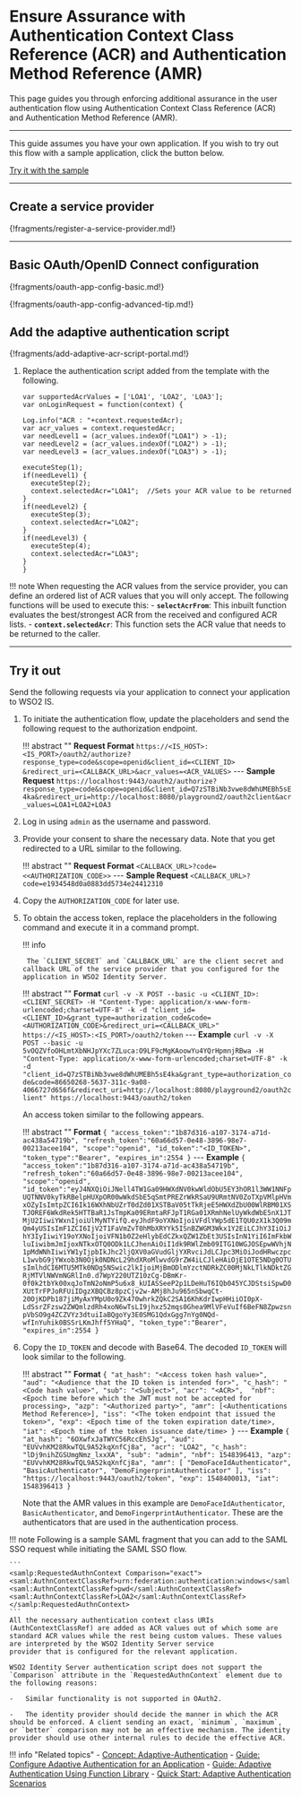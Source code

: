 # Ensure Assurance with Authentication Context Class Reference (ACR)  and Authentication Method Reference (AMR)

This page guides you through enforcing additional assurance in the user authentication flow using Authentication Context Class Reference (ACR) and Authentication Method Reference (AMR).

---

This guide assumes you have your own application. If you wish to try out this flow with a sample application, click the button below. 

<a class="samplebtn_a" href="../../../quick-starts/acr-based-adaptive-auth" rel="nofollow noopener">Try it with the sample</a>

----

## Create a service provider

{!fragments/register-a-service-provider.md!}

----

## Basic OAuth/OpenID Connect configuration

{!fragments/oauth-app-config-basic.md!}

{!fragments/oauth-app-config-advanced-tip.md!}

## Add the adaptive authentication script

{!fragments/add-adaptive-acr-script-portal.md!}

1.  Replace the authentication script added from the template with the following. 

    ```
    var supportedAcrValues = ['LOA1', 'LOA2', 'LOA3'];
    var onLoginRequest = function(context) {
    
    Log.info("ACR : "+context.requestedAcr);
    var acr_values = context.requestedAcr;
    var needLevel1 = (acr_values.indexOf("LOA1") > -1);
    var needLevel2 = (acr_values.indexOf("LOA2") > -1);
    var needLevel3 = (acr_values.indexOf("LOA3") > -1);
    
    executeStep(1);
    if(needLevel1) {
      executeStep(2);
      context.selectedAcr="LOA1";  //Sets your ACR value to be returned
    }
    if(needLevel2) {
      executeStep(3);
      context.selectedAcr="LOA2";
    }
    if(needLevel3) {
      executeStep(4);
      context.selectedAcr="LOA3";
    }
    }
	```
	
!!! note
    When requesting the ACR values from the service provider, you can define an ordered list of ACR values that you will only accept. The following functions will be used to execute this: 
    -	**`selectAcrFrom`**: This inbuilt function evaluates the best/strongest ACR from the received and configured ACR lists.
    -	**`context.selectedAcr`**: This function sets the ACR value that needs to be returned to the caller.   		

----
		
## Try it out

Send the following requests via your application to connect your application to WSO2 IS.

1. To initiate the authentication flow, update the placeholders and send the following request to the authorization endpoint.

    !!! abstract ""
        **Request Format**
        ```
        https://<IS_HOST>:<IS_PORT>/oauth2/authorize?response_type=code&scope=openid&client_id=<CLIENT_ID>
        &redirect_uri=<CALLBACK_URL>&acr_values=<ACR_VALUES>
        ```
        ---
        **Sample Request**
        ```
        https://localhost:9443/oauth2/authorize?response_type=code&scope=openid&client_id=Q7zSTBiNb3vwe8dWhUMEBh5sE4ka&redirect_uri=http://localhost:8080/playground2/oauth2client&acr_values=LOA1+LOA2+LOA3
        ```		
		    
2. Log in using `admin` as the username and password. 

3. Provide your consent to share the necessary data. Note that you get redirected to a URL similar to the following.

    !!! abstract ""
        **Request Format**
        ```
        <CALLBACK_URL>?code=<<AUTHORIZATION_CODE>>
        ```
        ---
        **Sample Request**
        ```
        <CALLBACK_URL>?code=e1934548d0a0883dd5734e24412310
        ```	
    
4. Copy the `AUTHORIZATION_CODE` for later use.

5. To obtain the access token, replace the placeholders in the following command and execute it in a command prompt. 

	!!! info

		The `CLIENT_SECRET` and `CALLBACK_URL` are the client secret and callback URL of the service provider that you configured for the application in WSO2 Identity Server.

    !!! abstract ""
        **Format**
        ```
        curl -v -X POST --basic -u <CLIENT_ID>:<CLIENT_SECRET> -H "Content-Type: application/x-www-form-urlencoded;charset=UTF-8" -k -d "client_id=<CLIENT_ID>&grant_type=authorization_code&code=<AUTHORIZATION_CODE>&redirect_uri=<CALLBACK_URL>" https://<IS_HOST>:<IS_PORT>/oauth2/token
        ```
        ---
        **Example**
        ```
        curl -v -X POST --basic -u 5vOQZVfoOHLmtXbNHJpYXc7ZLuca:O9LF9cMgKAoowYu4YQrHpmnjRBwa -H "Content-Type: application/x-www-form-urlencoded;charset=UTF-8" -k -d "client_id=Q7zSTBiNb3vwe8dWhUMEBh5sE4ka&grant_type=authorization_code&code=86650268-5637-311c-9a08-4066727d656f&redirect_uri=http://localhost:8080/playground2/oauth2client" https://localhost:9443/oauth2/token
        ```

	An access token similar to the following appears. 
	
    !!! abstract ""
        **Format**
        ```
        {
            "access_token":"1b87d316-a107-3174-a71d-ac438a54719b",
            "refresh_token":"60a66d57-0e48-3896-98e7-00213acee104",
            "scope":"openid",
            "id_token":"<ID_TOKEN>",
            "token_type":"Bearer",
            "expires_in":2554
        }
        ```
        ---
        **Example**
        ```
        {
            "access_token":"1b87d316-a107-3174-a71d-ac438a54719b",
            "refresh_token":"60a66d57-0e48-3896-98e7-00213acee104",
            "scope":"openid",
            "id_token":"eyJ4NXQiOiJNell4TW1Ga09HWXdNV0kwWldObU5EY3hOR1l3WW1NNFpUQTNNV0kyTkRBelpHUXpOR00wWkdSbE5qSmtPREZrWkRSaU9URmtNV0ZoTXpVMlpHVmxOZyIsImtpZCI6Ik16WXhNbUZrT0dZd01XSTBaV05tTkRjeE5HWXdZbU00WlRBM01XSTJOREF6WkdRek5HTTBaR1JsTmpKa09ERmtaRFJpT1RGa01XRmhNelUyWkdWbE5nX1JTMjU2IiwiYWxnIjoiUlMyNTYifQ.eyJhdF9oYXNoIjoiVFdlYWp5dE1TQU0zX1k3Q09mQm4yUSIsImF1ZCI6IjV2T1FaVmZvT0hMbXRYYk5ISnBZWGM3Wkx1Y2EiLCJhY3IiOiJhY3IyIiwiY19oYXNoIjoiVFN1b0Z2eHlybEdCZkxQZW1ZbEt3USIsInN1YiI6ImFkbWluIiwibmJmIjoxNTkxOTQ0ODk1LCJhenAiOiI1dk9RWlZmb09ITG10WGJOSEpwWVhjN1pMdWNhIiwiYW1yIjpbIkJhc2ljQXV0aGVudGljYXRvciJdLCJpc3MiOiJodHRwczpcL1wvbG9jYWxob3N0Ojk0NDNcL29hdXRoMlwvdG9rZW4iLCJleHAiOjE1OTE5NDg0OTUsImlhdCI6MTU5MTk0NDg5NSwic2lkIjoiMjBmODlmYzctNDRkZC00MjNkLTlkNDktZGRjMTVlNWVmNGRlIn0.d7WpY220UTZ10zCg-DBmKr-0f0k2tbYk00xqJoTmN2oNmP5u6x8_kUIASSeeP2p1LDeHuT6IQb045YCJDStsiSpwD0XUtTrFPJoRFUiIDgzXBQCBz8pzCjv2w-AMj8hJu965nSbwqCt-20OjKDPb187jiMyAxYMpU0o9Zk470whrkZQkC2SA16KhKdrIwpHHiiOI0pX-LdSsrZFzsw2ZWQmlzdRh4xoN6wTsLI9jhxz52mqs0Ghea9MlVFeVuIf6BeFN8ZpwzsnpVbSO9g4ZCZVYz3dtuiIaBQgoYy3E0SMG1QdxGgg7nYg0NQd-wfInYuhik0BSSrLKmJhff5YHaQ",
            "token_type":"Bearer",
            "expires_in":2554
        }
        ```
    	        
6. Copy the `ID_TOKEN` and decode with Base64. The decoded `ID_TOKEN` will look similar to the following. 

    !!! abstract ""
        **Format**
        ```
        {
            "at_hash": "<Access token hash value>",
            "aud": "<Audience that the ID token is intended for>",
            "c_hash": "<Code hash value>",
            "sub": "<Subject>",
            "acr": "<ACR>", 
            "nbf": <Epoch time before which the JWT must not be accepted for processing>,
            "azp": "<Authorized party>",
            "amr": [<Authentications Method Reference>],
            "iss": "<The token endpoint that issued the token>",
            "exp": <Epoch time of the token expiration date/time>,
            "iat": <Epoch time of the token issuance date/time>
        }
        ```
        ---
        **Example**
        ```
        {
            "at_hash": "6OXwfxJaTWYC56RccEhSJg",
            "aud": "EUVvhKM28RkwTQL9A52kqXnfCj8a",
            "acr": "LOA2",
            "c_hash": "lDj9nihZGSUmgNmz_lxxXA",
            "sub": "admin",
            "nbf": 1548396413,
            "azp": "EUVvhKM28RkwTQL9A52kqXnfCj8a",
            "amr": [
                    "DemoFaceIdAuthenticator",
                    "BasicAuthenticator",
                    "DemoFingerprintAuthenticator"
            ],
            "iss": "https://localhost:9443/oauth2/token",
            "exp": 1548400013,
            "iat": 1548396413
        }
        ```
	
	Note that the AMR values in this example are `DemoFaceIdAuthenticator`, `BasicAuthenticator`, and `DemoFingerprintAuthenticator`.
	These are the authenticators that are used in the authentication process.

              
!!! note
    Following is a sample SAML fragment that you can add to the SAML SSO request while initiating the SAML SSO flow. 

    ```
    <samlp:RequestedAuthnContext Comparison="exact">
    <saml:AuthnContextClassRef>urn:federation:authentication:windows</saml:AuthnContextClassRef>
    <saml:AuthnContextClassRef>pwd</saml:AuthnContextClassRef>
    <saml:AuthnContextClassRef>LOA2</saml:AuthnContextClassRef>
    </samlp:RequestedAuthnContext>
    ```
    All the necessary authentication context class URIs (AuthContextClassRef) are added as ACR values out of which some are 
    standard ACR values while the rest being custom values. These values are interpreted by the WSO2 Identity Server service
    provider that is configured for the relevant application. 

    WSO2 Identity Server authentication script does not support the `Comparison` attribute in the `RequestedAuthnContext` element due to the following reasons: 

	-	Similar functionality is not supported in OAuth2.

	-	The identity provider should decide the manner in which the ACR should be enforced. A client sending an exact, `minimum`, `maximum`, or `better` comparison may not be an effective mechanism. The identity provider should use other internal rules to decide the effective ACR.
  	

!!! info "Related topics"
    - [Concept: Adaptive-Authentication](../../../references/concepts/authentication/adaptive-authentication)
    - [Guide: Configure Adaptive Authentication for an Application](../configure-adaptive-auth)
    - [Guide: Adaptive Authentication Using Function Library](../adaptive-auth-with-function-lib)
    - [Quick Start: Adaptive Authentication Scenarios](../../../quick-starts/adaptive-auth-overview)
